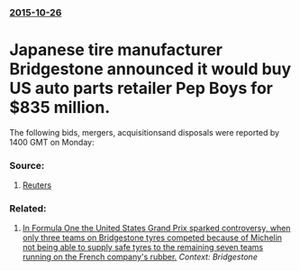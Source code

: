 ### [2015-10-26](/news/2015/10/26/index.md)

# Japanese tire manufacturer Bridgestone announced it would buy US auto parts retailer Pep Boys for $835 million. 

The following bids, mergers, acquisitionsand disposals were reported by 1400 GMT on Monday:


### Source:

1. [Reuters](http://www.reuters.com/article/2015/10/26/deals-day-idUSL3N12Q3NW20151026)

### Related:

1. [ In Formula One the United States Grand Prix sparked controversy, when only three teams on Bridgestone tyres competed because of Michelin not being able to supply safe tyres to the remaining seven teams running on the French company's rubber.](/news/2005/06/19/in-formula-one-the-united-states-grand-prix-sparked-controversy-when-only-three-teams-on-bridgestone-tyres-competed-because-of-michelin-no.md) _Context: Bridgestone_
